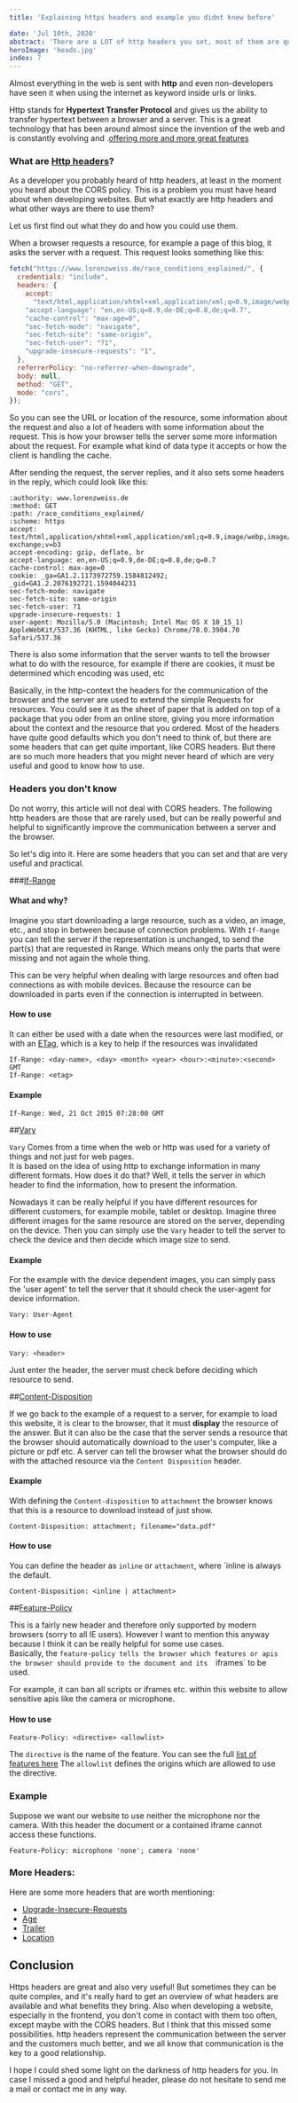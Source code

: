 ```yaml
---
title: 'Explaining https headers and example you didnt knew before'

date: 'Jul 10th, 2020'
abstract: 'There are a LOT of http headers you set, most of them are quite basic but there also some poweful headers which you probably never heard of'
heroImage: 'heads.jpg'
index: 7
---
```


Almost everything in the web is sent with **http** and even non-developers have seen it when using the internet as keyword
inside urls or links.

Http stands for **Hypertext Transfer Protocol** and gives us the ability to transfer hypertext between a browser and a server.
This is a great technology that has been around almost since the invention of the web and is constantly evolving and
.[offering more and more great features](https://en.wikipedia.org/wiki/HTTP/2)

### What are [Http headers](https://developer.mozilla.org/en-US/docs/Web/HTTP/Headers)?

As a developer you probably heard of http headers, at least in the moment you heard about the CORS policy.
This is a problem you must have heard about when developing websites. 
But what exactly are http headers and what other ways are there to use them?

Let us first find out what they do and how you could use them. 

When a browser requests a resource, for example a page of this blog, it asks the server with a request. 
This request looks something like this: 

```js
fetch("https://www.lorenzweiss.de/race_conditions_explained/", {
  credentials: "include",
  headers: {
    accept:
      "text/html,application/xhtml+xml,application/xml;q=0.9,image/webp,image/apng,*/*;q=0.8,application/signed-exchange;v=b3",
    "accept-language": "en,en-US;q=0.9,de-DE;q=0.8,de;q=0.7",
    "cache-control": "max-age=0",
    "sec-fetch-mode": "navigate",
    "sec-fetch-site": "same-origin",
    "sec-fetch-user": "?1",
    "upgrade-insecure-requests": "1",
  },
  referrerPolicy: "no-referrer-when-downgrade",
  body: null,
  method: "GET",
  mode: "cors",
});
```

So you can see the URL or location of the resource, some information about the request and also a lot of headers with some information about the request. 
This is how your browser tells the server some more information about the request. For example what kind of data type it accepts or
how the client is handling the cache.

After sending the request, the server replies, and it also sets some headers in the reply, which could look like this: 

```
:authority: www.lorenzweiss.de
:method: GET
:path: /race_conditions_explained/
:scheme: https
accept: text/html,application/xhtml+xml,application/xml;q=0.9,image/webp,image/apng,*/*;q=0.8,application/signed-exchange;v=b3
accept-encoding: gzip, deflate, br
accept-language: en,en-US;q=0.9,de-DE;q=0.8,de;q=0.7
cache-control: max-age=0
cookie: _ga=GA1.2.1173972759.1584812492; _gid=GA1.2.2076192721.1594044231
sec-fetch-mode: navigate
sec-fetch-site: same-origin
sec-fetch-user: ?1
upgrade-insecure-requests: 1
user-agent: Mozilla/5.0 (Macintosh; Intel Mac OS X 10_15_1) AppleWebKit/537.36 (KHTML, like Gecko) Chrome/78.0.3904.70 Safari/537.36
```

There is also some information that the server wants to tell the browser what to do with the resource, for example 
if there are cookies, it must be determined which encoding was used, etc

Basically, in the http-context the headers for the communication of the browser and the server are used to extend the simple
Requests for resources. You could see it as the sheet of paper that is added on top of a package that you oder from an online store, 
giving you more information about the context and the resource that you ordered. 
Most of the headers have quite good defaults which you don't need to think of, but there are some headers that
can get quite important, like CORS headers. But there are so much more headers that you might never heard of which are very useful 
and good to know how to use. 

### Headers you don't know 

Do not worry, this article will not deal with CORS headers. The following http headers are those that are rarely used, but
can be really powerful and helpful to significantly improve the communication between a server and the browser. 

So let's dig into it. Here are some headers that you can set and that are very useful and practical.


###[If-Range](https://developer.mozilla.org/de/docs/Web/HTTP/Headers/If-Range)

#### What and why?

Imagine you start downloading a large resource, such as a video, an image, etc., and stop in between because of connection problems.
With `If-Range` you can tell the server if the representation is unchanged, to send the part(s) that are requested in Range. 
Which means only the parts that were missing and not again the whole thing.

This can be very helpful when dealing with large resources and often bad connections as with mobile devices.
Because the resource can be downloaded in parts even if the connection is interrupted in between. 

#### How to use
It can either be used with a date when the resources were last modified, or with an [ETag](https://developer.mozilla.org/en-US/docs/Web/HTTP/Headers/ETag), which is a key to help if the resources was invalidated

```
If-Range: <day-name>, <day> <month> <year> <hour>:<minute>:<second> GMT
If-Range: <etag>
```

#### Example

```
If-Range: Wed, 21 Oct 2015 07:28:00 GMT 
```

##[Vary](https://developer.mozilla.org/de/docs/Web/HTTP/Headers/Vary)

`Vary` Comes from a time when the web or http was used for a variety of things and not just for web pages.  
It is based on the idea of using http to exchange information in many different formats. 
How does it do that? Well, it tells the server in which header to find the information, how to present the information. 

Nowadays it can be really helpful if you have different resources for different customers, for example 
mobile, tablet or desktop.
Imagine three different images for the same resource are stored on the server, depending on the device.
Then you can simply use the `Vary` header to tell the server to check the device and then decide which image size to send. 

#### Example

For the example with the device dependent images, you can simply pass the 'user agent' to tell the server
that it should check the user-agent for device information. 

```
Vary: User-Agent
```


#### How to use

```
Vary: <header>
```

Just enter the header, the server must check before deciding which resource to send.



##[Content-Disposition](https://developer.mozilla.org/de/docs/Web/HTTP/Headers/Content-Disposition)

If we go back to the example of a request to a server, for example to load this website, it is clear to the browser,
that it must **display** the resource of the answer.
But it can also be the case that the server sends a resource that the browser should automatically download to the user's computer,
like a picture or pdf etc.
A server can tell the browser what the browser should do with the attached resource via the `Content Disposition` header.

#### Example

With defining the `Content-disposition` to `attachment` the browser knows that this is a resource to download instead of just 
show. 

```
Content-Disposition: attachment; filename="data.pdf"
```

#### How to use

You can define the header as `inline` or `attachment`, where `inline is always the default.  

```
Content-Disposition: <inline | attachment>
```



##[Feature-Policy](https://developer.mozilla.org/de/docs/Web/HTTP/Headers/Feature-Policy)

This is a fairly new header and therefore only supported by modern browsers (sorry to all IE users). However 
I want to mention this anyway because I think it can be really helpful for some use cases.  
Basically, the `feature-policy tells the browser which features or apis the browser should provide to the document and its 
`iframes` to be used. 

For example, it can ban all scripts or iframes etc. within this website to allow sensitive apis like the camera or microphone.

#### How to use

```
Feature-Policy: <directive> <allowlist>
```

The `directive` is the name of the feature. You can see the full [list of features here](https://developer.mozilla.org/de/docs/Web/HTTP/Headers/Feature-Policy#Directives)
The `allowlist` defines the origins which are allowed to use the directive.
### Example

Suppose we want our website to use neither the microphone nor the camera. With this header the 
document or a contained iframe cannot access these functions.

```
Feature-Policy: microphone 'none'; camera 'none'
```

### More Headers:

Here are some more headers that are worth mentioning: 
- [Upgrade-Insecure-Requests](https://developer.mozilla.org/de/docs/Web/HTTP/Headers/Upgrade-Insecure-Requests)
- [Age](https://developer.mozilla.org/de/docs/Web/HTTP/Headers/Age)
- [Trailer](https://developer.mozilla.org/de/docs/Web/HTTP/Headers/Trailer)
- [Location](https://developer.mozilla.org/de/docs/Web/HTTP/Headers/Location)

## Conclusion

Https headers are great and also very useful! But sometimes they can be quite complex, and it's really hard to get an overview of what headers are available and what benefits they bring. 
Also when developing a website, especially in the frontend, you don't come in contact with them too often, except maybe with the CORS headers. 
But I think that this missed some possibilities. http headers represent the communication between the server and the 
customers much better, and we all know that communication is the key to a good relationship.

I hope I could shed some light on the darkness of http headers for you. In case I missed a good and helpful header,
please do not hesitate to send me a mail or contact me in any way.






